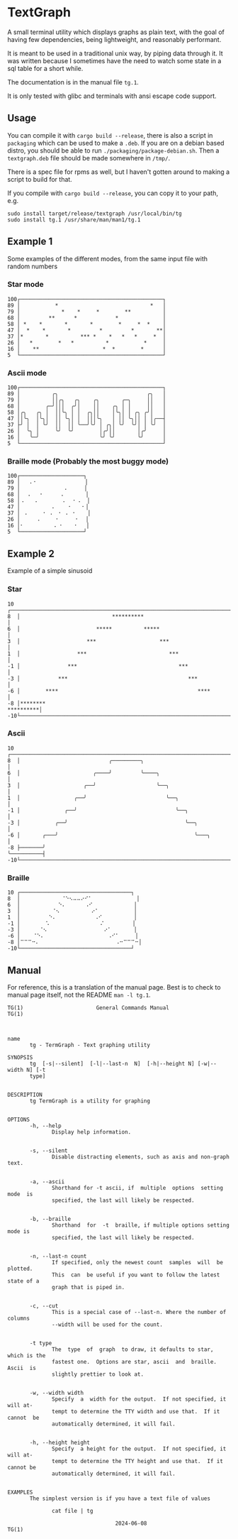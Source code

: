# TextGraph

A small terminal utility which displays graphs as plain text,
with the goal of having few dependencies,
being lightweight, and reasonably performant.

It is meant to be used in a traditional unix way, 
by piping data through it.
It was written because I sometimes have the need to
watch some state in a sql table for a short while.

The documentation is in the manual file `tg.1`.

It is only tested with glibc and terminals with ansi escape code support.

## Usage
You can compile it with `cargo build --release`,
there is also a script in `packaging` which can be used to make a `.deb`.
If you are on a debian based distro, you should be able to run `./packaging/package-debian.sh`.
Then a `textgraph.deb` file should be made somewhere in `/tmp/`.

There is a spec file for rpms as well, but I haven't gotten around to making a script to build for that.

If you compile with `cargo build --release`, you can copy it to your path, e.g. 
```
sudo install target/release/textgraph /usr/local/bin/tg
sudo install tg.1 /usr/share/man/man1/tg.1
```

## Example 1
Some examples of the different modes, from the same input file with random numbers
### Star mode
```
100┌─────────────────────────────────────────────┐
89 │           *                             *   │
79 │             *    *     *        **          │
68 │         **      *            *              │
58 │ *    *       *       *        *     *  *    │
47 │  *    *       *         *         *       **│
37 │*       *          *** *    *   *   *     *  │
26 │   *        *   *          *           *     │
16 │    **                    *  *        *      │
5  └─────────────────────────────────────────────┘
```
### Ascii mode
```
100┌─────────────────────────────────────────────┐
89 │          ╭╮                            ╭╮   │
79 │          ││╭╮   ╭╮    ╭╮       ╭─╮     ││   │
68 │        ╭─╯│││  ╭╯│    ││    ╭╮ │ │     ││   │
58 │╭╮   ╭╮ │  ││╰╮ │ │  ╭╮││    │╰╮│ │ ╭╮ ╭╯│   │
47 ││╰╮  │╰╮│  ││ ╰╮│ │  │││╰╮   │ ││ ╰╮││ │ │╭──┤
37 ├╯ │  │ ╰╯  ││  ││ ╰──╯╰╯ │ ╭╮│ ╰╯  ╰╯│ │ ╰╯  │
26 │  ╰╮ │     ╰╯  ╰╯        │╭╯││       │╭╯     │
16 │   ╰─╯                   ╰╯ ╰╯       ╰╯      │
5  └─────────────────────────────────────────────┘
```
### Braille mode (Probably the most buggy mode)
```
100┌────────────────────┐
89 │   ⠄⠂               │
79 │              ⠄     │
68 │  ⠠   ⠂     ⠠       │
58 │⠠   ⠠        ⠄  ⠂⠠  │
47 │          ⠄    ⠂   ⠂│
37 │ ⠠     ⠂ ⠄ ⠐ ⠠ ⠐    │
26 │     ⠠     ⠂     ⠂  │
16 │⠂         ⠠ ⠂   ⠐   │
5  └────────────────────┘
```

## Example 2
Example of a simple sinusoid
### Star
```
10 ┌──────────────────────────────────────────────────────────────────────┐
8  │                             **********                               │
6  │                        *****          *****                          │
3  │                     ***                    ***                       │
1  │                  ***                          ***                    │
-1 │               ***                                ***                 │
-3 │            ***                                      ***              │
-6 │        ****                                            ****          │
-8 │********                                                    **********│
-10└──────────────────────────────────────────────────────────────────────┘
```
### Ascii
```
10 ┌──────────────────────────────────────────────────────────────────────┐
8  │                            ╭─────────╮                               │
6  │                       ╭────╯         ╰────╮                          │
3  │                    ╭──╯                   ╰──╮                       │
1  │                 ╭──╯                         ╰──╮                    │
-1 │              ╭──╯                               ╰──╮                 │
-3 │           ╭──╯                                     ╰──╮              │
-6 │       ╭───╯                                           ╰───╮          │
-8 ├───────╯                                                   ╰──────────┤
-10└──────────────────────────────────────────────────────────────────────┘
```
### Braille
```
10 ┌───────────────────────────────────┐
8  │             ⠈⠑⠢⠤⠤⠔⠊⠁              │
6  │            ⠑⠄      ⠠⠊             │
3  │          ⠈⠢          ⠔⠁           │
1  │         ⠑⠄            ⠠⠊          │
-1 │        ⠡                ⠌         │
-3 │      ⠈⠢                  ⠔⠁       │
-6 │    ⠈⠑⠄                    ⠠⠊⠁     │
-8 │⠉⠉⠉⠒⠄                        ⠠⠒⠉⠉⠉⠒│
-10└───────────────────────────────────┘
```

## Manual
For reference, this is a translation of the manual page.
Best is to check to manual page itself, not the README `man -l tg.1`.
```
TG(1)                       General Commands Manual                      TG(1)



name
       tg - TermGraph - Text graphing utility

SYNOPSIS
       tg  [-s|--silent]  [-l|--last-n  N]  [-h|--height N] [-w|--width N] [-t
       type]


DESCRIPTION
       tg TermGraph is a utility for graphing


OPTIONS
       -h, --help
              Display help information.


       -s, --silent
              Disable distracting elements, such as axis and non-graph text.


       -a, --ascii
              Shorthand for -t ascii, if  multiple  options  setting  mode  is
              specified, the last will likely be respected.


       -b, --braille
              Shorthand  for  -t  braille, if multiple options setting mode is
              specified, the last will likely be respected.


       -n, --last-n count
              If specified, only the newest count  samples  will  be  plotted.
              This  can  be useful if you want to follow the latest state of a
              graph that is piped in.


       -c, --cut
              This is a special case of --last-n. Where the number of  columns
              --width will be used for the count.


       -t type
              The  type  of  graph  to draw, it defaults to star, which is the
              fastest one.  Options are star, ascii  and  braille.   Ascii  is
              slightly prettier to look at.


       -w, --width width
              Specify  a  width for the output.  If not specified, it will at‐
              tempt to determine the TTY width and use that.  If it cannot  be
              automatically determined, it will fail.


       -h, --height height
              Specify  a height for the output.  If not specified, it will at‐
              tempt to determine the TTY height and use that.  If it cannot be
              automatically determined, it will fail.


EXAMPLES
       The simplest version is if you have a text file of values

              cat file | tg

                                  2024-06-08                             TG(1)
```
